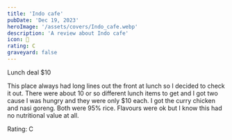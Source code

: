 ```yaml
---
title: 'Indo cafe'
pubDate: 'Dec 19, 2023'
heroImage: '/assets/covers/Indo_cafe.webp'
description: 'A review about Indo cafe'
icon: 🍲
rating: C
graveyard: false
---
```


Lunch deal $10

This place always had long lines out the front at lunch so I decided to check it out. There were about 10 or so different lunch items to get and I got two cause I was hungry and they were only $10 each. I got the curry chicken and nasi goreng. Both were 95% rice. Flavours were ok but I know this had no nutritional value at all.

Rating: C
